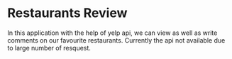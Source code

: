 # Restaurants Review

In this application with the help of yelp api, we can view as well as write comments on our favourite restaurants. Currently the api not available due to large number of resquest.

